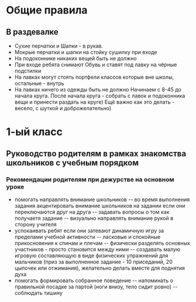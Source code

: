 # Общие правила
## В раздевалке

- Сухие перчатки и Шапки - в рукав.
- Мокрые перчатки и шапки на стойку сушилку при входе
- На подоконнике никаких вещей быть не должно
- При входе ребята снимают Обувь и ставят под лавку на чёрные подстилки
- На лавках могут стоять портфели классов которые вне школы, остальные - внутрь
- На лавках ничего из одежды быть не должно
Начинаем с 8-45 до начала круга.
После начала круга - собрать с лавок и подоконника вещи и принести раздать на круге)
Ещё важно как это делать - весело, с шуткой и доброжелательно)

# 1-ый класс

## Руководство родителям в рамках знакомства школьников с учебным порядком

### Рекомендации родителям при дежурстве на основном уроке
- помогать направлять внимание школьников
-- во время выполнения задания акцентировать внимание школьников на задании если они переключаются друг на друга
-- задавать вопросы о том как получаетя задание 
-- визуально направлять внимание рукой в сторону учителя
- успокаивать ребят если они затевают динамичную игру за пределами учебной активности
-- ласковые и спокойные прикосновения к спинам и плечам
-- физически разделять основных участников - просто становится между ними
-- создавать малую игровую составляющую в виде физических упражнений для мальчиков (приз за выполненное задание - 10 приседаний, 20 цыпочек или отжимания), желательно делать вместе для поднятия духа
- помогать формировать собранное поведение
-- напоминать о правильной посадке за партой (ноги внизу, тело сидит ровно)
-- соблюдать тишину
